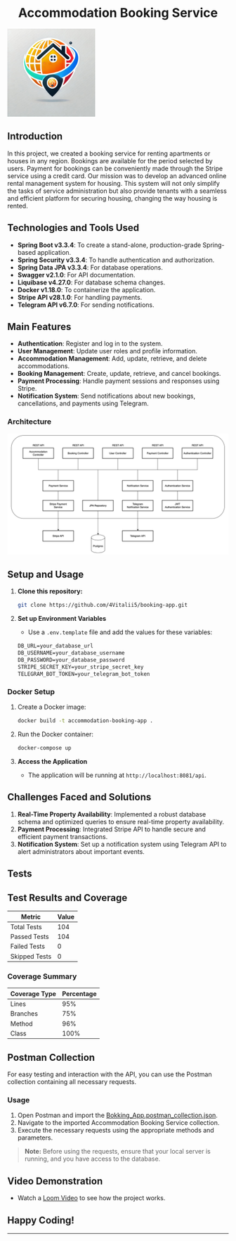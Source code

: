 <h1 style="text-align: center;">Accommodation Booking Service</h1>

<img src="src/main/resources/images/Accommodation Booking Service logo.png" alt="Project Logo" width="200"/>

## Introduction

In this project, we created a booking service for renting apartments or houses in any region. Bookings are available for the period selected by users. Payment for bookings can be conveniently made through the Stripe service using a credit card.
Our mission was to develop an advanced online rental management system for housing. This system will not only simplify the tasks of service administration but also provide tenants with a seamless and efficient platform for securing housing, changing the way housing is rented.

## Technologies and Tools Used

- **Spring Boot v3.3.4**: To create a stand-alone, production-grade Spring-based application.
- **Spring Security v3.3.4**: To handle authentication and authorization.
- **Spring Data JPA v3.3.4**: For database operations.
- **Swagger v2.1.0**: For API documentation.
- **Liquibase v4.27.0**: For database schema changes.
- **Docker v1.18.0**: To containerize the application.
- **Stripe API v28.1.0**: For handling payments.
- **Telegram API v6.7.0**: For sending notifications.

## Main Features 

- **Authentication**: Register and log in to the system. 
- **User Management**: Update user roles and profile information. 
- **Accommodation Management**: Add, update, retrieve, and delete accommodations. 
- **Booking Management**: Create, update, retrieve, and cancel bookings. 
- **Payment Processing**: Handle payment sessions and responses using Stripe. 
- **Notification System**: Send notifications about new bookings, cancellations, and payments using Telegram.

### Architecture

![Architecture](src/main/resources/images/architecture.png)

## Setup and Usage

1. **Clone this repository:**
    ```sh
    git clone https://github.com/4Vitalii5/booking-app.git
    ```
2. **Set up Environment Variables**

    - Use a `.env.template` file and add the values for these variables:
    ```plaintext
    DB_URL=your_database_url
    DB_USERNAME=your_database_username
    DB_PASSWORD=your_database_password
    STRIPE_SECRET_KEY=your_stripe_secret_key
    TELEGRAM_BOT_TOKEN=your_telegram_bot_token
    ```

### Docker Setup

1. Create a Docker image:
    ```sh
    docker build -t accommodation-booking-app .
    ```
2. Run the Docker container:
    ```sh
    docker-compose up
    ```

3. **Access the Application**

    - The application will be running at `http://localhost:8081/api`.

## Challenges Faced and Solutions

1. **Real-Time Property Availability**: Implemented a robust database schema and optimized queries to ensure real-time property availability.
2. **Payment Processing**: Integrated Stripe API to handle secure and efficient payment transactions.
3. **Notification System**: Set up a notification system using Telegram API to alert administrators about important events.

## Tests

## Test Results and Coverage

| Metric        | Value |
|---------------|-------|
| Total Tests   | 104   |
| Passed Tests  | 104   |
| Failed Tests  | 0     |
| Skipped Tests | 0     |

### Coverage Summary

| Coverage Type | Percentage |
|---------------|------------|
| Lines         | 95%        |
| Branches      | 75%        |
| Method        | 96%        |
| Class         | 100%       |

## Postman Collection

For easy testing and interaction with the API, you can use the Postman collection containing all necessary requests.

### Usage

1. Open Postman and import the [Bokking_App.postman_collection.json](src/main/resources/postman/Booking_App.postman_collection.json).
2. Navigate to the imported Accommodation Booking Service collection.
3. Execute the necessary requests using the appropriate methods and parameters.

> **Note:** Before using the requests, ensure that your local server is running, and you have access to the database.

## Video Demonstration

- Watch a [Loom Video](https://www.loom.com/share/3f1840b2718641c2874d44f6e77dc983?sid=6fb2c9d2-f3a2-4e90-9930-e3bf8da12e19) to see how the project works.

## Happy Coding!
---

